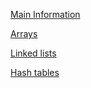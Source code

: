 

[Main Information](src/main/resources/main_info.md)

[Arrays](src/main/resources/arrays/arrays.md)

[Linked lists](src/main/resources/linked_lists/linked_lists.md)

[Hash tables](src/main/resources/hash_tables/hash_tables.md)